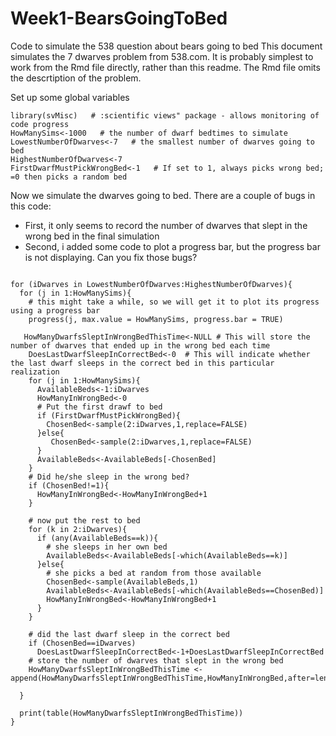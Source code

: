 # Week1-BearsGoingToBed
Code to simulate the 538 question about bears going to bed
This document simulates the 7 dwarves problem from 538.com. 
It is probably simplest to work from the Rmd file directly, rather than this readme.
The Rmd file omits the descrtiption of the problem.

Set up some global variables

```{r globals, echo=TRUE}
library(svMisc)   # :scientific views" package - allows monitoring of code progress
HowManySims<-1000   # the number of dwarf bedtimes to simulate
LowestNumberOfDwarves<-7   # the smallest number of dwarves going to bed
HighestNumberOfDwarves<-7
FirstDwarfMustPickWrongBed<-1   # If set to 1, always picks wrong bed; =0 then picks a random bed
```

Now we simulate the dwarves going to bed.
There are a couple of bugs in this code:
* First, it only seems to record the number of dwarves that slept in the wrong bed in the final simulation
* Second, i added some code to plot a progress bar, but the progress bar is not displaying.
Can you fix those bugs?
```{r bedtime}
 
for (iDwarves in LowestNumberOfDwarves:HighestNumberOfDwarves){
  for (j in 1:HowManySims){
    # this might take a while, so we will get it to plot its progress using a progress bar
    progress(j, max.value = HowManySims, progress.bar = TRUE)
  
   HowManyDwarfsSleptInWrongBedThisTime<-NULL # This will store the number of dwarves that ended up in the wrong bed each time
    DoesLastDwarfSleepInCorrectBed<-0  # This will indicate whether the last dwarf sleeps in the correct bed in this particular realization
    for (j in 1:HowManySims){
      AvailableBeds<-1:iDwarves
      HowManyInWrongBed<-0
      # Put the first drawf to bed
      if (FirstDwarfMustPickWrongBed){
        ChosenBed<-sample(2:iDwarves,1,replace=FALSE)
      }else{
         ChosenBed<-sample(2:iDwarves,1,replace=FALSE)
      }
      AvailableBeds<-AvailableBeds[-ChosenBed]
    }
    # Did he/she sleep in the wrong bed?
    if (ChosenBed!=1){
      HowManyInWrongBed<-HowManyInWrongBed+1
    }
      
    # now put the rest to bed
    for (k in 2:iDwarves){
      if (any(AvailableBeds==k)){
        # she sleeps in her own bed
        AvailableBeds<-AvailableBeds[-which(AvailableBeds==k)]
      }else{
        # she picks a bed at random from those available
        ChosenBed<-sample(AvailableBeds,1)
        AvailableBeds<-AvailableBeds[-which(AvailableBeds==ChosenBed)]
        HowManyInWrongBed<-HowManyInWrongBed+1
      }
    }
    
    # did the last dwarf sleep in the correct bed
    if (ChosenBed==iDwarves)
      DoesLastDwarfSleepInCorrectBed<-1+DoesLastDwarfSleepInCorrectBed    
    # store the number of dwarves that slept in the wrong bed
    HowManyDwarfsSleptInWrongBedThisTime <- append(HowManyDwarfsSleptInWrongBedThisTime,HowManyInWrongBed,after=length(HowManyDwarfsSleptInWrongBedThisTime))

  }
  
  print(table(HowManyDwarfsSleptInWrongBedThisTime))
}
```
